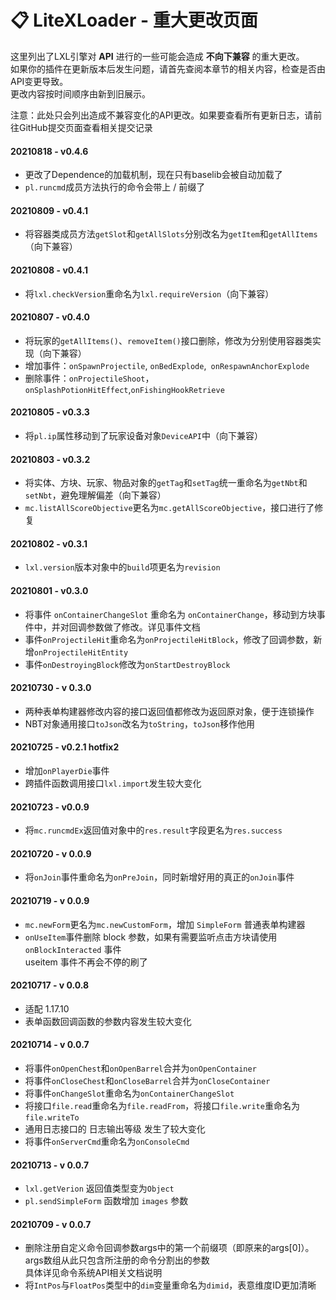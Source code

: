 # 📋 LiteXLoader - 重大更改页面

这里列出了LXL引擎对 **API** 进行的一些可能会造成 **不向下兼容** 的重大更改。  
如果你的插件在更新版本后发生问题，请首先查阅本章节的相关内容，检查是否由API变更导致。  
更改内容按时间顺序由新到旧展示。

注意：此处只会列出造成不兼容变化的API更改。如果要查看所有更新日志，请前往GitHub提交页面查看相关提交记录

#### 20210818 - v0.4.6

- 更改了Dependence的加载机制，现在只有baselib会被自动加载了
- `pl.runcmd`成员方法执行的命令会带上 / 前缀了

#### 20210809 - v0.4.1

- 将容器类成员方法`getSlot`和`getAllSlots`分别改名为`getItem`和`getAllItems`（向下兼容）

#### 20210808 - v0.4.1

- 将`lxl.checkVersion`重命名为`lxl.requireVersion`（向下兼容）

#### 20210807 - v0.4.0

- 将玩家的`getAllItems()`、`removeItem()`接口删除，修改为分别使用容器类实现（向下兼容）
- 增加事件：`onSpawnProjectile`, `onBedExplode`,` onRespawnAnchorExplode`
- 删除事件：`onProjectileShoot`，`onSplashPotionHitEffect`,`onFishingHookRetrieve`

#### 20210805 - v0.3.3

- 将`pl.ip`属性移动到了玩家设备对象`DeviceAPI`中（向下兼容）

#### 20210803 - v0.3.2

- 将实体、方块、玩家、物品对象的`getTag`和`setTag`统一重命名为`getNbt`和`setNbt`，避免理解偏差（向下兼容）
- `mc.listAllScoreObjective`更名为`mc.getAllScoreObjective`，接口进行了修复

#### 20210802 - v0.3.1

- `lxl.version`版本对象中的`build`项更名为`revision`

#### 20210801 - v0.3.0

- 将事件 `onContainerChangeSlot` 重命名为 `onContainerChange`，移动到方块事件中，并对回调参数做了修改。详见事件文档
- 事件`onProjectileHit`重命名为`onProjectileHitBlock`，修改了回调参数，新增`onProjectileHitEntity`
- 事件`onDestroyingBlock`修改为`onStartDestroyBlock`

#### 20210730 - v 0.3.0

- 两种表单构建器修改内容的接口返回值都修改为返回原对象，便于连锁操作
- NBT对象通用接口`toJson`改名为`toString`，`toJson`移作他用

#### 20210725 - v0.2.1 hotfix2

- 增加`onPlayerDie`事件
- 跨插件函数调用接口`lxl.import`发生较大变化

#### 20210723 - v0.0.9

- 将`mc.runcmdEx`返回值对象中的`res.result`字段更名为`res.success`

#### 20210720 - v 0.0.9

- 将`onJoin`事件重命名为`onPreJoin`，同时新增好用的真正的`onJoin`事件

#### 20210719 - v 0.0.9

- `mc.newForm`更名为`mc.newCustomForm`，增加 `SimpleForm` 普通表单构建器
- `onUseItem`事件删除 block 参数，如果有需要监听点击方块请使用 `onBlockInteracted` 事件  
  useitem 事件不再会不停的刷了

#### 20210717 - v 0.0.8

- 适配 1.17.10
- 表单函数回调函数的参数内容发生较大变化

#### 20210714 - v 0.0.7

- 将事件`onOpenChest`和`onOpenBarrel`合并为`onOpenContainer`
- 将事件`onCloseChest`和`onCloseBarrel`合并为`onCloseContainer`
- 将事件`onChangeSlot`重命名为`onContainerChangeSlot`
- 将接口`file.read`重命名为`file.readFrom`，将接口`file.write`重命名为`file.writeTo`
- 通用日志接口的 日志输出等级 发生了较大变化
- 将事件`onServerCmd`重命名为`onConsoleCmd`

#### 20210713 - v 0.0.7

- `lxl.getVerion` 返回值类型变为`Object`
- `pl.sendSimpleForm` 函数增加 `images` 参数

#### 20210709 - v 0.0.7

- 删除注册自定义命令回调参数args中的第一个前缀项（即原来的args[0]）。  
  args数组从此只包含所注册的命令分割出的参数  
  具体详见命令系统API相关文档说明
- 将`IntPos`与`FloatPos`类型中的`dim`变量重命名为`dimid`，表意维度ID更加清晰